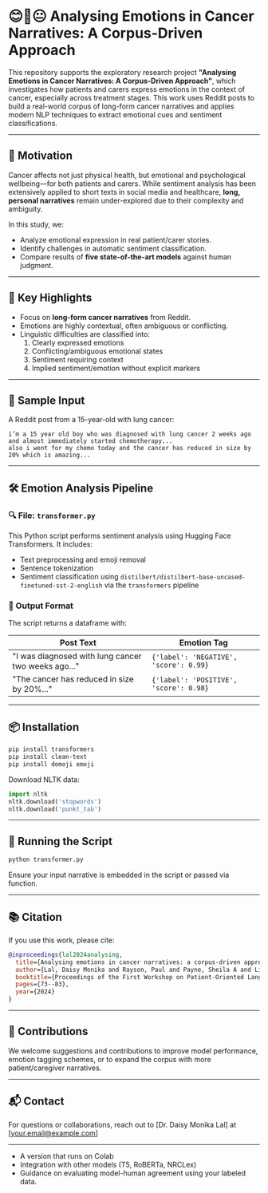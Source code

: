 # 😊🙁😐 Analysing Emotions in Cancer Narratives: A Corpus-Driven Approach

This repository supports the exploratory research project **"Analysing Emotions in Cancer Narratives: A Corpus-Driven Approach"**, which investigates how patients and carers express emotions in the context of cancer, especially across treatment stages. This work uses Reddit posts to build a real-world corpus of long-form cancer narratives and applies modern NLP techniques to extract emotional cues and sentiment classifications.

---

## 🎯 Motivation

Cancer affects not just physical health, but emotional and psychological wellbeing—for both patients and carers. While sentiment analysis has been extensively applied to short texts in social media and healthcare, **long, personal narratives** remain under-explored due to their complexity and ambiguity.

In this study, we:

- Analyze emotional expression in real patient/carer stories.
- Identify challenges in automatic sentiment classification.
- Compare results of **five state-of-the-art models** against human judgment.

---

## 📄 Key Highlights

- Focus on **long-form cancer narratives** from Reddit.
- Emotions are highly contextual, often ambiguous or conflicting.
- Linguistic difficulties are classified into:
  1. Clearly expressed emotions
  2. Conflicting/ambiguous emotional states
  3. Sentiment requiring context
  4. Implied sentiment/emotion without explicit markers

---

## 🧪 Sample Input

A Reddit post from a 15-year-old with lung cancer:

```text
i’m a 15 year old boy who was diagnosed with lung cancer 2 weeks ago and almost immediately started chemotherapy...
also i went for my chemo today and the cancer has reduced in size by 20% which is amazing...
````

---

## 🛠️ Emotion Analysis Pipeline

### 🔍 File: `transformer.py`

This Python script performs sentiment analysis using Hugging Face Transformers. It includes:

* Text preprocessing and emoji removal
* Sentence tokenization
* Sentiment classification using `distilbert/distilbert-base-uncased-finetuned-sst-2-english` via the `transformers` pipeline

### 🧾 Output Format

The script returns a dataframe with:

| Post Text                                           | Emotion Tag                            |
| --------------------------------------------------- | -------------------------------------- |
| "I was diagnosed with lung cancer two weeks ago..." | `{'label': 'NEGATIVE', 'score': 0.99}` |
| "The cancer has reduced in size by 20%..."          | `{'label': 'POSITIVE', 'score': 0.98}` |

---

## 📦 Installation

```bash
pip install transformers
pip install clean-text
pip install demoji emoji
```

Download NLTK data:

```python
import nltk
nltk.download('stopwords')
nltk.download('punkt_tab')
```

---

## 🚀 Running the Script

```bash
python transformer.py
```

Ensure your input narrative is embedded in the script or passed via function.

---

## 📚 Citation

If you use this work, please cite:

```bibtex
@inproceedings{lal2024analysing,
  title={Analysing emotions in cancer narratives: a corpus-driven approach},
  author={Lal, Daisy Monika and Rayson, Paul and Payne, Sheila A and Liu, Yufeng},
  booktitle={Proceedings of the First Workshop on Patient-Oriented Language Processing (CL4Health)@ LREC-COLING 2024},
  pages={73--83},
  year={2024}
}
```

---

## 🤝 Contributions

We welcome suggestions and contributions to improve model performance, emotion tagging schemes, or to expand the corpus with more patient/caregiver narratives.

---

## 📬 Contact

For questions or collaborations, reach out to \[Dr. Daisy Monika Lal] at \[[your.email@example.com](mailto:your.email@example.com)]

---

- A version that runs on Colab  
- Integration with other models (T5, RoBERTa, NRCLex)  
- Guidance on evaluating model-human agreement using your labeled data.
```


